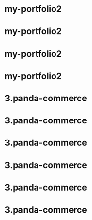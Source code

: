 # my-portfolio2
# my-portfolio2
# my-portfolio2
# my-portfolio2
# 3.panda-commerce
# 3.panda-commerce
# 3.panda-commerce
# 3.panda-commerce
# 3.panda-commerce
# 3.panda-commerce
